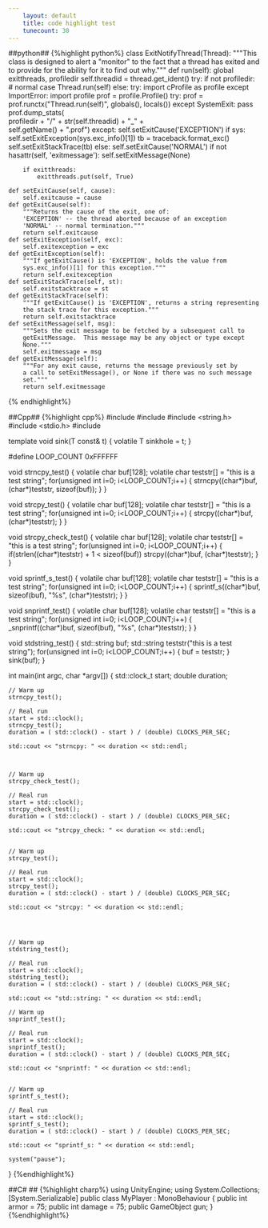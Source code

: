 ```yaml
---
    layout: default
    title: code highlight test
    tunecount: 30
---
```

##python##
{%highlight python%}
class ExitNotifyThread(Thread):
    """This class is designed to alert a "monitor" to the fact that a thread has
    exited and to provide for the ability for it to find out why."""
    def run(self):
        global exitthreads, profiledir
        self.threadid = thread.get_ident()
        try:
            if not profiledir:          # normal case
                Thread.run(self)
            else:
                try:
                    import cProfile as profile
                except ImportError:
                    import profile
                prof = profile.Profile()
                try:
                    prof = prof.runctx("Thread.run(self)", globals(), locals())
                except SystemExit:
                    pass
                prof.dump_stats( \
                            profiledir + "/" + str(self.threadid) + "_" + \
                            self.getName() + ".prof")
        except:
            self.setExitCause('EXCEPTION')
            if sys:
                self.setExitException(sys.exc_info()[1])
                tb = traceback.format_exc()
                self.setExitStackTrace(tb)
        else:
            self.setExitCause('NORMAL')
        if not hasattr(self, 'exitmessage'):
            self.setExitMessage(None)

        if exitthreads:
            exitthreads.put(self, True)

    def setExitCause(self, cause):
        self.exitcause = cause
    def getExitCause(self):
        """Returns the cause of the exit, one of:
        'EXCEPTION' -- the thread aborted because of an exception
        'NORMAL' -- normal termination."""
        return self.exitcause
    def setExitException(self, exc):
        self.exitexception = exc
    def getExitException(self):
        """If getExitCause() is 'EXCEPTION', holds the value from
        sys.exc_info()[1] for this exception."""
        return self.exitexception
    def setExitStackTrace(self, st):
        self.exitstacktrace = st
    def getExitStackTrace(self):
        """If getExitCause() is 'EXCEPTION', returns a string representing
        the stack trace for this exception."""
        return self.exitstacktrace
    def setExitMessage(self, msg):
        """Sets the exit message to be fetched by a subsequent call to
        getExitMessage.  This message may be any object or type except
        None."""
        self.exitmessage = msg
    def getExitMessage(self):
        """For any exit cause, returns the message previously set by
        a call to setExitMessage(), or None if there was no such message
        set."""
        return self.exitmessage
{% endhighlight%}

##Cpp##
{%highlight cpp%}
#include <ctime>
#include <iostream>
#include <string.h>
#include <stdio.h>
#include <cstdio>
 
 
template<typename T> void sink(T const& t) {
   volatile T sinkhole = t;
}
 
#define LOOP_COUNT 0xFFFFFF
 
void strncpy_test()
{
	volatile char buf[128];
	volatile char teststr[] = "this is a test string";
	for(unsigned int i=0; i<LOOP_COUNT;i++)
	{
		strncpy((char*)buf, (char*)teststr, sizeof(buf));
	}
}
 
void strcpy_test()
{
	volatile char buf[128];
	volatile char teststr[] = "this is a test string";
	for(unsigned int i=0; i<LOOP_COUNT;i++)
	{
		strcpy((char*)buf, (char*)teststr);
	}
}
 
void strcpy_check_test()
{
	volatile char buf[128];
	volatile char teststr[] = "this is a test string";
	for(unsigned int i=0; i<LOOP_COUNT;i++)
	{
		if(strlen((char*)teststr) + 1 < sizeof(buf))
			strcpy((char*)buf, (char*)teststr);
	}
}
 
 
void sprintf_s_test()
{
	volatile char buf[128];
	volatile char teststr[] = "this is a test string";
	for(unsigned int i=0; i<LOOP_COUNT;i++)
	{
		sprintf_s((char*)buf, sizeof(buf), "%s", (char*)teststr);
	}
}
 
 
void snprintf_test()
{
	volatile char buf[128];
	volatile char teststr[] = "this is a test string";
	for(unsigned int i=0; i<LOOP_COUNT;i++)
	{
		_snprintf((char*)buf, sizeof(buf), "%s", (char*)teststr);
	}
}
 
 
 
void stdstring_test()
{
	std::string buf;
	std::string teststr("this is a test string");
	for(unsigned int i=0; i<LOOP_COUNT;i++)
	{
		buf = teststr;
	}
	sink(buf);
}
 
int main(int argc, char *argv[])
{
	std::clock_t start;
    double duration;
 
	// Warm up
	strncpy_test();
 
	// Real run
	start = std::clock();
    strncpy_test();
	duration = ( std::clock() - start ) / (double) CLOCKS_PER_SEC;
 
	std::cout << "strncpy: " << duration << std::endl;
 
 
 
	// Warm up
	strcpy_check_test();
 
	// Real run
	start = std::clock();
    strcpy_check_test();
	duration = ( std::clock() - start ) / (double) CLOCKS_PER_SEC;
 
	std::cout << "strcpy_check: " << duration << std::endl;
 
 
	// Warm up
	strcpy_test();
 
	// Real run
	start = std::clock();
    strcpy_test();
	duration = ( std::clock() - start ) / (double) CLOCKS_PER_SEC;
 
	std::cout << "strcpy: " << duration << std::endl;
 
 
 
 
	// Warm up
	stdstring_test();
 
	// Real run
	start = std::clock();
    stdstring_test();
	duration = ( std::clock() - start ) / (double) CLOCKS_PER_SEC;
 
	std::cout << "std::string: " << duration << std::endl;
 
	// Warm up
	snprintf_test();
 
	// Real run
	start = std::clock();
    snprintf_test();
	duration = ( std::clock() - start ) / (double) CLOCKS_PER_SEC;
 
	std::cout << "snprintf: " << duration << std::endl;
 
 
	// Warm up
	sprintf_s_test();
 
	// Real run
	start = std::clock();
    sprintf_s_test();
	duration = ( std::clock() - start ) / (double) CLOCKS_PER_SEC;
 
	std::cout << "sprintf_s: " << duration << std::endl;
 
	system("pause");
}
{%endhighlight%}

##C# ##
{%highlight charp%}
using UnityEngine;
using System.Collections;
[System.Serializable]
public class MyPlayer : MonoBehaviour 
{
	public int armor  = 75;
	public int damage = 75;
	public GameObject gun; 
}
{%endhighlight%}
